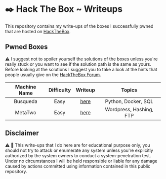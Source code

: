 # :black_nib: Hack The Box ~ Writeups
This repository contains my write-ups of the boxes I successfully pwned that are hosted on [HackTheBox](https://app.hackthebox.com/).

## Pwned Boxes

:warning: I suggest not to spoiler yourself the solutions of the boxes unless you're really stuck or you want to see if the solution path is the same as yours. Before looking at the solutions I suggest you to take a look at the hints that people usually give on the [HackTheBox Forum](https://forum.hackthebox.com/).

| Machine Name | Difficulty |           Writeup            |         Topics          |
| :----------: | :--------: | :--------------------------: | :---------------------: |
|   Busqueda   |    Easy    | [here](./Busqueda/README.md) |   Python, Docker, SQL   |
|   MetaTwo    |    Easy    | [here](./MetaTwo/README.md)  | Wordpress, Hashing, FTP |

## Disclaimer

:warning: :rotating_light: This write-ups that I do here are for educational purpose only, you should not try to attack or enumerate any system unless you're explicitly authorized by the system owners to conduct a system-penetration test.
Under no circumstances I will be held responsible or liable for any damage caused by actions committed using information contained in this public repository.